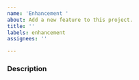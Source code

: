 ```yaml
---
name: 'Enhancement '
about: Add a new feature to this project.
title: ''
labels: enhancement
assignees: ''

---
```


### Description
<!--Describe the feature in detail...-->

